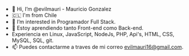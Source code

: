 - 👋 Hi, I’m @evilmauri - Mauricio Gonzalez
- 🇨🇱 I'm from Chile
- 👀 I’m interested in Programador Full Stack.
- 🌱 Estoy aprendiendo tanto Front-end como Back-end.
- Experiencia en Linux, JavaScript, NodeJs, PHP, Api's, HTML, CSS, MySQL, SQL, git.
- 📫 Puedes contactarme a traves de mi correo evilmauri16@gmail.com.

<!---
evilmauri/evilmauri is a ✨ special ✨ repository because its `README.md` (this file) appears on your GitHub profile.
You can click the Preview link to take a look at your changes.
--->
